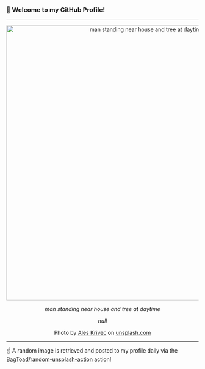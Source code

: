 ### 👋 Welcome to my GitHub Profile!

----

<div align="center">
  <img width="720" src="https://images.unsplash.com/photo-1442782844694-d3cb0de38fd4?crop=entropy&cs=tinysrgb&fit=max&fm=jpg&ixid=M3w1NTI0OTR8MHwxfHJhbmRvbXx8fHx8fHx8fDE3NTEwMDQ5NDZ8&ixlib=rb-4.1.0&q=80&w=1080" alt="man standing near house and tree at daytime">
  
  <em>man standing near house and tree at daytime</em>
  
  <em>null</em>
  
  Photo by [Ales Krivec](http://dreamypixel.com) on [unsplash.com](https://unsplash.com/)
</div>

----

☝️ A random image is retrieved and posted to my profile daily via the [BagToad/random-unsplash-action](https://github.com/BagToad/random-unsplash-action) action!
